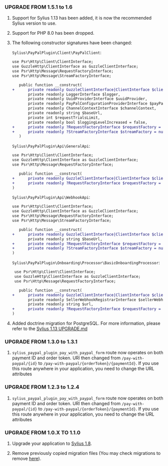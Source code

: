 ### UPGRADE FROM 1.5.1 to 1.6

1. Support for Sylius 1.13 has been added, it is now the recommended Sylius version to use.
2. Support for PHP 8.0 has been dropped.
3. The following constructor signatures have been changed:

    `Sylius\PayPalPlugin\Client\PayPalClient`:
     ```diff
     use Psr\Http\Client\ClientInterface;
     use GuzzleHttp\ClientInterface as GuzzleClientInterface;
     use Psr\Http\Message\RequestFactoryInterface;
     use Psr\Http\Message\StreamFactoryInterface;
    
        public function __construct(
    +      private readonly GuzzleClientInterface|ClientInterface $client,
            private readonly LoggerInterface $logger,
            private readonly UuidProviderInterface $uuidProvider,
            private readonly PayPalConfigurationProviderInterface $payPalConfigurationProvider,
            private readonly ChannelContextInterface $channelContext,
            private readonly string $baseUrl,
            private int $requestTrialsLimit,
            private readonly bool $loggingLevelIncreased = false,
    +      private readonly ?RequestFactoryInterface $requestFactory = null,
    +      private readonly ?StreamFactoryInterface $streamFactory = null,
        )
     ```

   `Sylius\PayPalPlugin\Api\GeneralApi`:
     ```diff
     use Psr\Http\Client\ClientInterface;
     use GuzzleHttp\ClientInterface as GuzzleClientInterface;
     use Psr\Http\Message\RequestFactoryInterface;
   
        public function __construct(
   +      private readonly GuzzleClientInterface|ClientInterface $client,
   +      private readonly ?RequestFactoryInterface $requestFactory = null,
    )
     ```

   `Sylius\PayPalPlugin\Api\WebhookApi`:
     ```diff
     use Psr\Http\Client\ClientInterface;
     use GuzzleHttp\ClientInterface as GuzzleClientInterface;
     use Psr\Http\Message\RequestFactoryInterface;
     use Psr\Http\Message\StreamFactoryInterface;
   
        public function __construct(
   +      private readonly GuzzleClientInterface|ClientInterface $client,
            private readonly string $baseUrl,
   +      private readonly ?RequestFactoryInterface $requestFactory = null,
   +      private readonly ?StreamFactoryInterface $streamFactory = null,
    )
     ```

   `Sylius\PayPalPlugin\Onboarding\Processor\BasicOnboardingProcessor`:
     ```diff
      use Psr\Http\Client\ClientInterface;
      use GuzzleHttp\ClientInterface as GuzzleClientInterface;
      use Psr\Http\Message\RequestFactoryInterface;
   
        public function __construct(
   +      private readonly GuzzleClientInterface|ClientInterface $client,
            private readonly SellerWebhookRegistrarInterface $sellerWebhookRegistrar,
            private readonly string $url,
   +      private readonly ?RequestFactoryInterface $requestFactory = null,
    )
     ```
4. Added doctrine migration for PostgreSQL. For more information, please refer to the [Sylius 1.13 UPGRADE.md](https://github.com/Sylius/Sylius/blob/1.13/UPGRADE-1.13.md)

### UPGRADE FROM 1.3.0 to 1.3.1

1. `sylius_paypal_plugin_pay_with_paypal_form` route now operates on both payment ID and order token. URl then changed from
   `/pay-with-paypal/{id}` to `/pay-with-paypal/{orderToken}/{paymentId}`. If you use this route anywhere in your application, you
   need to change the URL attributes

### UPGRADE FROM 1.2.3 to 1.2.4

1. `sylius_paypal_plugin_pay_with_paypal_form` route now operates on both payment ID and order token. URl then changed from
    `/pay-with-paypal/{id}` to `/pay-with-paypal/{orderToken}/{paymentId}`. If you use this route anywhere in your application, you
    need to change the URL attributes

### UPGRADE FROM 1.0.X TO 1.1.0

1. Upgrade your application to [Sylius 1.8](https://github.com/Sylius/Sylius/blob/master/UPGRADE-1.8.md).

1. Remove previously copied migration files (You may check migrations to remove [here](https://github.com/Sylius/PayPalPlugin/pull/160/files)).
